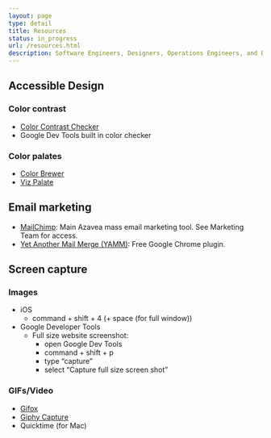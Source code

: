 ```yaml
---
layout: page
type: detail
title: Resources
status: in_progress
url: /resources.html
description: Software Engineers, Designers, Operations Engineers, and Business Development Professionals alike, use tools to make their jobs easier. Here's our curated list of resources and tools.
---
```


## Accessible Design

### Color contrast

- [Color Contrast Checker](https://marijohannessen.github.io/color-contrast-checker/)
- Google Dev Tools built in color checker

### Color palates

- [Color Brewer](http://colorbrewer2.org/)
- [Viz Palate](http://projects.susielu.com/viz-palette)

## Email marketing

- [MailChimp](https://mailchimp.com/): Main Azavea mass email marketing tool. See Marketing Team for access.
- [Yet Another Mail Merge (YAMM)](https://yet-another-mail-merge.com/): Free Google Chrome plugin.

## Screen capture

### Images

- iOS
    - command + shift + 4 (+ space (for full window))
- Google Developer Tools
    - Full size website screenshot:
        - open Google Dev Tools
        - command + shift + p
        - type “capture”
        - select “Capture full size screen shot”

### GIFs/Video

- [Gifox](https://gifox.io/)
- [Giphy Capture](https://giphy.com/apps/giphycapture)
- Quicktime (for Mac)
